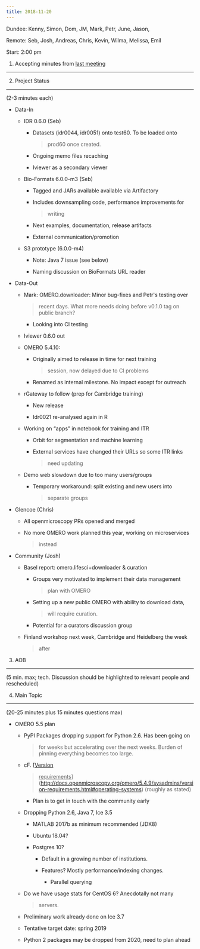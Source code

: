 ```yaml
---
title: 2018-11-20
---
```


Dundee: Kenny, Simon, Dom, JM, Mark, Petr, June, Jason,

Remote: Seb, Josh, Andreas, Chris, Kevin, Wilma, Melissa, Emil

Start: 2:00 pm

1. Accepting minutes from [<u>last meeting</u>](https://drive.google.com/open?id=1TndXeC3wQSZVEaB5ZGpEAaPRl1QAufSI)
-------------------------------------------------------------------------------------------------------------------

2. Project Status
-----------------

(2-3 minutes each)

-   Data-In

    -   IDR 0.6.0 (Seb)

        -   Datasets (idr0044, idr0051) onto test60. To be loaded onto
            > prod60 once created.

        -   Ongoing memo files recaching

        -   Iviewer as a secondary viewer

    -   Bio-Formats 6.0.0-m3 (Seb)

        -   Tagged and JARs available available via Artifactory

        -   Includes downsampling code, performance improvements for
            > writing

        -   Next examples, documentation, release artifacts

        -   External communication/promotion

    -   S3 prototype (6.0.0-m4)

        -   Note: Java 7 issue (see below)

        -   Naming discussion on BioFormats URL reader

-   Data-Out

    -   Mark: OMERO.downloader: Minor bug-fixes and Petr's testing over
        > recent days. What more needs doing before v0.1.0 tag on public
        > branch?

        -   Looking into CI testing

    -   Iviewer 0.6.0 out

    -   OMERO 5.4.10:

        -   Originally aimed to release in time for next training
            > session, now delayed due to CI problems

        -   Renamed as internal milestone. No impact except for outreach

    -   rGateway to follow (prep for Cambridge training)

        -   New release

        -   Idr0021 re-analysed again in R

    -   Working on “apps” in notebook for training and ITR

        -   Orbit for segmentation and machine learning

        -   External services have changed their URLs so some ITR links
            > need updating

    -   Demo web slowdown due to too many users/groups

        -   Temporary workaround: split existing and new users into
            > separate groups

-   Glencoe (Chris)

    -   All openmicroscopy PRs opened and merged

    -   No more OMERO work planned this year, working on microservices
        > instead

-   Community (Josh)

    -   Basel report: omero.lifesci+downloader & curation

        -   Groups very motivated to implement their data management
            > plan with OMERO

        -   Setting up a new public OMERO with ability to download data,
            > will require curation.

        -   Potential for a curators discussion group

    -   Finland workshop next week, Cambridge and Heidelberg the week
        > after

3. AOB
------

(5 min. max; tech. Discussion should be highlighted to relevant people
and rescheduled)

4. Main Topic
-------------

(20-25 minutes plus 15 minutes questions max)

-   OMERO 5.5 plan

    -   PyPI Packages dropping support for Python 2.6. Has been going on
        > for weeks but accelerating over the next weeks. Burden of
        > pinning everything becomes too large.

    -   cF. [<u>Version
        > requirements</u>](http://docs.openmicroscopy.org/omero/5.4.9/sysadmins/version-requirements.html#operating-systems)
        > (roughly as stated)

        -   Plan is to get in touch with the community early

    -   Dropping Python 2.6, Java 7, Ice 3.5

        -   MATLAB 2017b as minimum recommended (JDK8)

        -   Ubuntu 18.04?

        -   Postgres 10?

            -   Default in a growing number of institutions.

            -   Features? Mostly performance/indexing changes.

                -   Parallel querying

    -   Do we have usage stats for CentOS 6? Anecdotally not many
        > servers.

    -   Preliminary work already done on Ice 3.7

    -   Tentative target date: spring 2019

    -   Python 2 packages may be dropped from 2020, need to plan ahead
